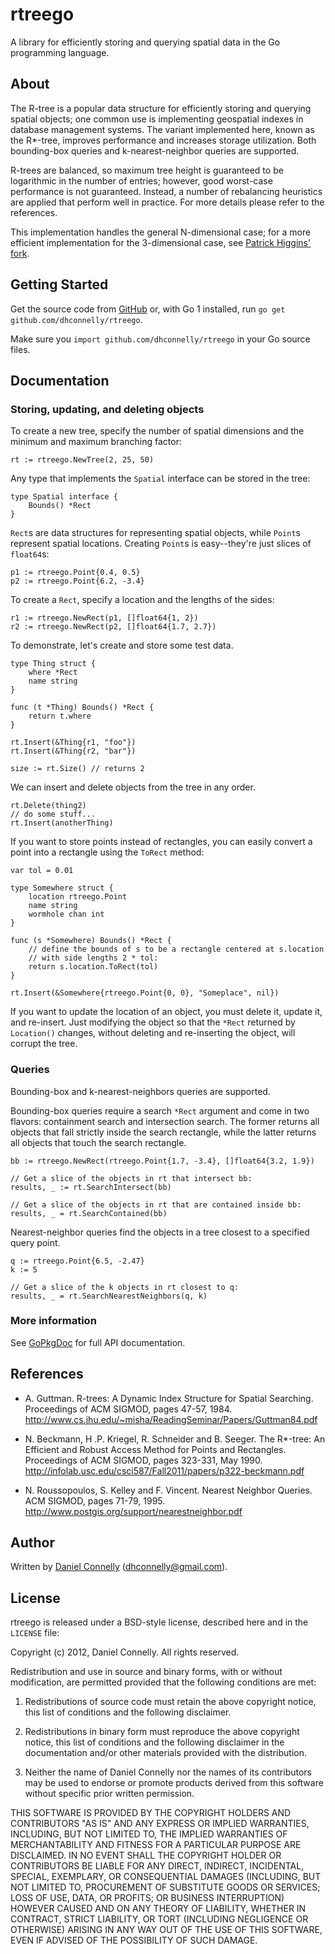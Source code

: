 rtreego
=======

A library for efficiently storing and querying spatial data
in the Go programming language.

About
-----

The R-tree is a popular data structure for efficiently storing and
querying spatial objects; one common use is implementing geospatial
indexes in database management systems.  The variant implemented here,
known as the R*-tree, improves performance and increases storage
utilization.  Both bounding-box queries and k-nearest-neighbor queries
are supported.

R-trees are balanced, so maximum tree height is guaranteed to be
logarithmic in the number of entries; however, good worst-case
performance is not guaranteed.  Instead, a number of rebalancing
heuristics are applied that perform well in practice.  For more
details please refer to the references.

This implementation handles the general N-dimensional case; for a more
efficient implementation for the 3-dimensional case, see [Patrick
Higgins' fork](https://github.com/patrick-higgins/rtreego).

Getting Started
---------------

Get the source code from [GitHub](https://github.com/dhconnelly/rtreego) or,
with Go 1 installed, run `go get github.com/dhconnelly/rtreego`.

Make sure you `import github.com/dhconnelly/rtreego` in your Go source files.

Documentation
-------------

### Storing, updating, and deleting objects

To create a new tree, specify the number of spatial dimensions and the minimum
and maximum branching factor:

	rt := rtreego.NewTree(2, 25, 50)

Any type that implements the `Spatial` interface can be stored in the tree:

	type Spatial interface {
		Bounds() *Rect
	}

`Rect`s are data structures for representing spatial objects, while `Point`s
represent spatial locations.  Creating `Point`s is easy--they're just slices
of `float64`s:

	p1 := rtreego.Point{0.4, 0.5}
	p2 := rtreego.Point{6.2, -3.4}

To create a `Rect`, specify a location and the lengths of the sides:

	r1 := rtreego.NewRect(p1, []float64{1, 2})
	r2 := rtreego.NewRect(p2, []float64{1.7, 2.7})

To demonstrate, let's create and store some test data.

	type Thing struct {
		where *Rect
		name string
	}

	func (t *Thing) Bounds() *Rect {
		return t.where
	}

	rt.Insert(&Thing{r1, "foo"})
	rt.Insert(&Thing{r2, "bar"})

	size := rt.Size() // returns 2

We can insert and delete objects from the tree in any order.

	rt.Delete(thing2)
	// do some stuff...
	rt.Insert(anotherThing)

If you want to store points instead of rectangles, you can easily convert a
point into a rectangle using the `ToRect` method:

	var tol = 0.01

	type Somewhere struct {
		location rtreego.Point
		name string
		wormhole chan int
	}

	func (s *Somewhere) Bounds() *Rect {
		// define the bounds of s to be a rectangle centered at s.location
		// with side lengths 2 * tol:
		return s.location.ToRect(tol)
	}

	rt.Insert(&Somewhere{rtreego.Point{0, 0}, "Someplace", nil})

If you want to update the location of an object, you must delete it, update it,
and re-insert.  Just modifying the object so that the `*Rect` returned by
`Location()` changes, without deleting and re-inserting the object, will
corrupt the tree.

### Queries

Bounding-box and k-nearest-neighbors queries are supported.

Bounding-box queries require a search `*Rect` argument and come in two flavors:
containment search and intersection search.  The former returns all objects that
fall strictly inside the search rectangle, while the latter returns all objects
that touch the search rectangle.

	bb := rtreego.NewRect(rtreego.Point{1.7, -3.4}, []float64{3.2, 1.9})

	// Get a slice of the objects in rt that intersect bb:
	results, _ := rt.SearchIntersect(bb)

	// Get a slice of the objects in rt that are contained inside bb:
	results, _ = rt.SearchContained(bb)

Nearest-neighbor queries find the objects in a tree closest to a specified
query point.

	q := rtreego.Point{6.5, -2.47}
	k := 5

	// Get a slice of the k objects in rt closest to q:
	results, _ = rt.SearchNearestNeighbors(q, k)

### More information

See [GoPkgDoc](http://gopkgdoc.appspot.com/pkg/github.com/dhconnelly/rtreego)
for full API documentation.

References
----------

- A. Guttman.  R-trees: A Dynamic Index Structure for Spatial Searching.
  Proceedings of ACM SIGMOD, pages 47-57, 1984.
  http://www.cs.jhu.edu/~misha/ReadingSeminar/Papers/Guttman84.pdf

- N. Beckmann, H .P. Kriegel, R. Schneider and B. Seeger.  The R*-tree: An
  Efficient and Robust Access Method for Points and Rectangles.  Proceedings
  of ACM SIGMOD, pages 323-331, May 1990.
  http://infolab.usc.edu/csci587/Fall2011/papers/p322-beckmann.pdf

- N. Roussopoulos, S. Kelley and F. Vincent.  Nearest Neighbor Queries.  ACM
  SIGMOD, pages 71-79, 1995.
  http://www.postgis.org/support/nearestneighbor.pdf

Author
------

Written by [Daniel Connelly](http://dhconnelly.com) (<dhconnelly@gmail.com>).

License
-------

rtreego is released under a BSD-style license, described here and in the
`LICENSE` file:

Copyright (c) 2012, Daniel Connelly. All rights reserved.

Redistribution and use in source and binary forms, with or without
modification, are permitted provided that the following conditions are met:

1. Redistributions of source code must retain the above copyright notice, this
   list of conditions and the following disclaimer.

2. Redistributions in binary form must reproduce the above copyright notice,
   this list of conditions and the following disclaimer in the documentation
   and/or other materials provided with the distribution.

3. Neither the name of Daniel Connelly nor the names of its contributors may be
   used to endorse or promote products derived from this software without
   specific prior written permission.

THIS SOFTWARE IS PROVIDED BY THE COPYRIGHT HOLDERS AND CONTRIBUTORS "AS IS" AND
ANY EXPRESS OR IMPLIED WARRANTIES, INCLUDING, BUT NOT LIMITED TO, THE IMPLIED
WARRANTIES OF MERCHANTABILITY AND FITNESS FOR A PARTICULAR PURPOSE ARE
DISCLAIMED. IN NO EVENT SHALL THE COPYRIGHT HOLDER OR CONTRIBUTORS BE LIABLE
FOR ANY DIRECT, INDIRECT, INCIDENTAL, SPECIAL, EXEMPLARY, OR CONSEQUENTIAL
DAMAGES (INCLUDING, BUT NOT LIMITED TO, PROCUREMENT OF SUBSTITUTE GOODS OR
SERVICES; LOSS OF USE, DATA, OR PROFITS; OR BUSINESS INTERRUPTION) HOWEVER
CAUSED AND ON ANY THEORY OF LIABILITY, WHETHER IN CONTRACT, STRICT LIABILITY,
OR TORT (INCLUDING NEGLIGENCE OR OTHERWISE) ARISING IN ANY WAY OUT OF THE USE
OF THIS SOFTWARE, EVEN IF ADVISED OF THE POSSIBILITY OF SUCH DAMAGE.
